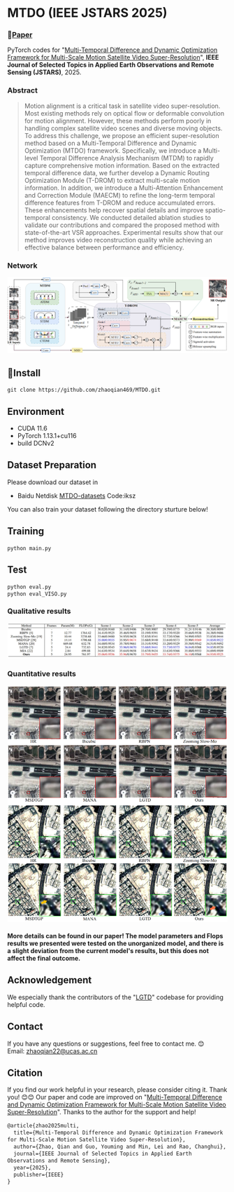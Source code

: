 # MTDO (IEEE JSTARS 2025)
### 📖[**Paper**](https://doi.org/10.1109/JSTARS.2025.3590041) 

PyTorch codes for "[Multi-Temporal Difference and Dynamic Optimization Framework for Multi-Scale Motion Satellite Video Super-Resolution](https://doi.org/10.1109/JSTARS.2025.3590041)", **IEEE Journal of Selected Topics in Applied Earth Observations and Remote Sensing  (JSTARS)**, 2025.


### Abstract
> Motion alignment is a critical task in satellite video super-resolution. Most existing methods rely on optical flow or deformable convolution for motion alignment. However, these methods perform poorly in handling complex satellite video scenes and diverse moving objects. To address this challenge, we propose an efficient super-resolution method based on a Multi-Temporal Difference and Dynamic Optimization (MTDO) framework. Specifically, we introduce a Multi-level Temporal Difference Analysis Mechanism (MTDM) to rapidly capture comprehensive motion information. Based on the extracted temporal difference data, we further develop a Dynamic Routing Optimization Module (T-DROM) to extract multi-scale motion information. In addition, we introduce a Multi-Attention Enhancement and Correction Module (MAECM) to refine the long-term temporal difference features from T-DROM and reduce accumulated errors. These enhancements help recover spatial details and improve spatio-temporal consistency. We conducted detailed ablation studies to validate our contributions and compared the proposed method with state-of-the-art VSR approaches. Experimental results show that our method improves video reconstruction quality while achieving an effective balance between performance and efficiency.
> 
### Network  
 ![image](/fig/framework.png)
## 🧩Install
```
git clone https://github.com/zhaoqian469/MTDO.git
```
## Environment
 * CUDA 11.6
 * PyTorch  1.13.1+cu116
 * build DCNv2
 
 ## Dataset Preparation
 Please download our dataset in 
 * Baidu Netdisk [MTDO-datasets](https://pan.baidu.com/s/1HBhLiuDGVKYcaQt-Labnrg) Code:iksz
 
 You can also train your dataset following the directory sturture below!


## Training
```
python main.py
```

## Test
```
python eval.py
python eval_VISO.py
```

### Qualitative results
 ![image](/fig/result1.png)
### Quantitative results
 ![image](/fig/result2.png)
#### More details can be found in our paper! The model parameters and Flops results we presented were tested on the unorganized model, and there is a slight deviation from the current model's results, but this does not affect the final outcome.

## Acknowledgement
We especially thank the contributors of the "[LGTD](https://github.com/XY-boy/LGTD?tab=readme-ov-file#lgtd-ieee-tcsvt-2023)" codebase for providing helpful code.

## Contact
If you have any questions or suggestions, feel free to contact me. 😊  
Email: zhaoqian22@ucas.ac.cn

## Citation
If you find our work helpful in your research, please consider citing it. Thank you! 😊😊
Our paper and code are improved on "[Multi-Temporal Difference and Dynamic Optimization Framework for Multi-Scale Motion Satellite Video Super-Resolution](https://doi.org/10.1109/JSTARS.2025.3590041)". Thanks to the author for the support and help!

```
@article{zhao2025multi,
  title={Multi-Temporal Difference and Dynamic Optimization Framework for Multi-Scale Motion Satellite Video Super-Resolution},
  author={Zhao, Qian and Guo, Youming and Min, Lei and Rao, Changhui},
  journal={IEEE Journal of Selected Topics in Applied Earth Observations and Remote Sensing},
  year={2025},
  publisher={IEEE}
}
```


